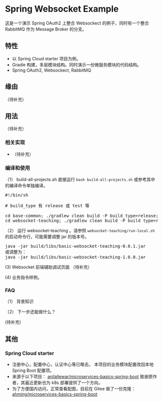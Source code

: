 # Spring Websocket Example
这是一个演示 Spring OAuth2 上整合 Websockect 的例子，同时有一个整合 RabbitMQ 作为 Message Broker 的分支。

## 特性
* 以 Spring Cloud starter 项目为例。
* Gradle 构建，多层模块结构。同时演示一份微服务模块的代码结构。
* Spring OAuth2, Websockect, RabbitMQ

## 缘由
（待补充）

## 用法
（待补充）

### 相关实现
* （待补充）

### 编译和使用

（1） build-all-projects.sh 直接运行 ```bash build-all-projects.sh``` 或参考其中的编译命令单独编译。

<pre>
#!/bin/sh

# build_type 有 release 或 test 等

cd base-common; ./gradlew clean build -P build_type=release; cd ..
cd websocket-teaching; ./gradlew clean build -P build_type=release; cd ..
</pre>

（2） 运行 websocket-teaching 。请参照 ```websocket-teaching/run-local.sh``` 的启动命令行，可能需要调整 jar 的版本号。

<pre>
java -jar build/libs/basic-websocket-teaching-0.0.1.jar
或调整为：
java -jar build/libs/basic-websocket-teaching-1.0.0.jar
</pre>

(3) Websocket 前端辅助调试页面
（待补充）

(4) 业务指令样例。

### FAQ

（1） 背景知识

（2） 下一步还能做什么？

(待补充)

## 其他

### Spring Cloud starter
* 注册中心，配置中心，认证中心等已略去。 本项目的业务模块配置改回本地 Spring Boot 配置项。
* 来源于以下项目： [anilallewar/microservices-basics-spring-boot](https://github.com/anilallewar/microservices-basics-spring-boot) 致谢原作者，其最近更新也为 k8s 部署提供了一个方向。
* 为了方便国内访问，正常查看配图，目前在 Gitee 做了一份克隆： [ahming/microservices-basics-spring-boot](https://gitee.com/m1024ing/microservices-basics-spring-boot)
